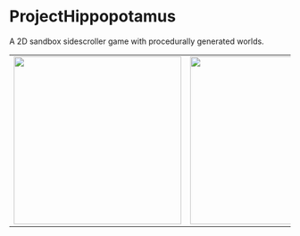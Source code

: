 # ProjectHippopotamus

A 2D sandbox sidescroller game with procedurally generated worlds.

<table>
  <tr>
    <td><img src="https://i.imgur.com/mvWVkbT.png" width="300"></td>
    <td><img src="https://i.imgur.com/N51qvxj.png" width="300"></td>
  </tr>
</table>
